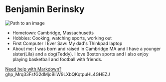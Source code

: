 
# Benjamin Berinsky

![Path to an image](img_1.jpg)

- Hometown: Cambridge, Massachusetts
- Hobbies: Cooking, watching sports, working out 
- First Computer I Ever Saw: My dad's Thinkpad laptop
- About me: I was born and raised in Cambridge MA and I have a younger sister(Lila) and a dog(Teddy). I love Boston sports and I also enjoy playing basketball and football with friends. 

[Need help with Markdown?](https://docs.github.com/en/get-started/writing-on-github/getting-started-with-writing-and-formatting-on-github/basic-writing-and-formatting-syntax)
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

